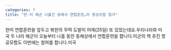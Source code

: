 ```yaml
---
categories: f
title: "한·미 해군 나흘간 동해서 연합훈련…미 항공모함 참가"
---
```

 한미 연합훈련을 앞두고 북한의 무력 도발이 어제(25일) 또 있었는데요.우리나라와 미국 두 나라 해군이 오늘부터 나흘 동안 동해상에서 연합훈련을 합니다.미군의 핵 추진 항공모함도 이번에는 참여를 합니다.미국